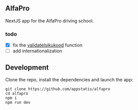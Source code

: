 ## AlfaPro

NextJS app for the AlfaPro driving school.

### todo

- [x] fix the [validateIsikukood](https://github.com/Appstatis/alfapro/blob/main/src/utils/validateIsikukood.ts) function
- [ ] add internationalization

## Development

Clone the repo, install the dependencies and launch the app:

```
git clone https://github.com/appstatis/alfapro
cd alfapro
npm i
npm run dev
```
